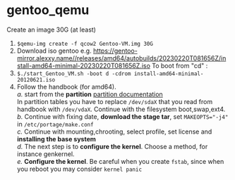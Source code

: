 # gentoo_qemu<br>
Create an image 30G (at least)
1. ```$qemu-img create -f qcow2 Gentoo-VM.img 30G```
2. Download iso gentoo e.g. https://gentoo-mirror.alexxy.name//releases/amd64/autobuilds/20230220T081656Z/install-amd64-minimal-20230220T081656Z.iso
To boot from "cd" :
3. ```$./start_Gentoo_VM.sh -boot d -cdrom install-amd64-minimal-20120621.iso```
4. Follow the handbook (for amd64). <br>
*a.* start from the **partition** [partition documentation](https://wiki.gentoo.org/wiki/Handbook:AMD64/Installation/Disks) <br>
In partition tables you have to replace ```/dev/sdaX``` that you read from handbook with ```/dev/vdaX```. Continue with the filesystem
boot,swap,ext4.<br>
*b.* Continue with fixing date, **download the stage tar**, set ```MAKEOPTS="-j4" ``` in ```/etc/portage/make.conf```<br>
*c.* Continue with mounting,chrooting, select profile, set license and **installing the base system**<br>
*d.* The next step is to **configure the kernel**. Choose a method, for instance genkernel. <br>
*e.* **Configure the kernel**. Be careful when you create ```fstab```, since when you reboot you may consider ```kernel panic```

